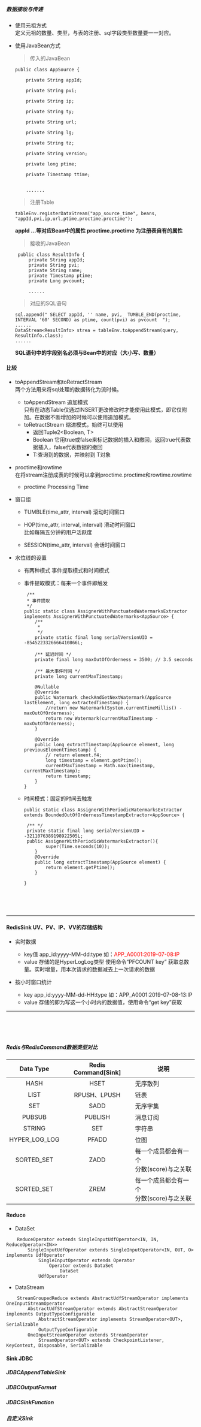 ##### 数据接收与传递
- 使用元祖方式    
    定义元祖的数量、类型，与表的注册、sql字段类型数量要一一对应。
- 使用JavaBean方式
    > 传入的JavaBean
    
    ```
    public class AppSource {
    
    	private String appId;
    
    	private String pvi;
    
    	private String ip;
    
    	private String ty;
    
    	private String url;
    
    	private String lg;
    
    	private String tz;
    
    	private String version;
    
    	private long ptime;
    
    	private Timestamp ttime;
    	
    	
    	.......
    
    ```
    
    > 注册Table
    ```
    tableEnv.registerDataStream("app_source_time", beans, "appId,pvi,ip,url,ptime,proctime.proctime");
    ```
    **appId ...等对应Bean中的属性 proctime.proctime 为注册表自有的属性**
    
    
   
   >接收的JavaBean
    
   ```
    public class ResultInfo {
        private String appId;
        private String pvi;
        private String name;
        private Timestamp ptime;
        private Long pvcount;
        
        ......
   ```

   > 对应的SQL语句
   
   ```
   sql.append(" SELECT appId, '' name, pvi,  TUMBLE_END(proctime, INTERVAL '60' SECOND) as ptime, count(pvi) as pvcount  ");
   ......
   DataStream<ResultInfo> strea = tableEnv.toAppendStream(query, ResultInfo.class);
   ......
   ```   
   
   **SQL语句中的字段别名必须与Bean中的对应（大小写、数量）**     
    
    




#### 比较
- toAppendStream和toRetractStream  
    两个方法用来将sql处理的数据转化为流时候。
    - toAppendStream 追加模式   
        只有在动态Table仅通过INSERT更改修改时才能使用此模式，即它仅附加。在数据不断增加的时候可以使用追加模式。
    - toRetractStream 缩进模式，始终可以使用
        - 返回Tuple2<Boolean, T> 
        - Boolean 它用true或false来标记数据的插入和撤回，返回true代表数据插入，false代表数据的撤回
        - T:查询到的数据，并映射到 T对象
    
- proctime和rowtime  
    在将stream注册成表的时候可以拿到proctime.proctime和rowtime.rowtime
    - proctime Processing Time
    
- 窗口组
    - TUMBLE(time_attr, interval) 滚动时间窗口  
        
    - HOP(time_attr, interval, interval) 滑动时间窗口     
        比如每隔五分钟的用户活跃度
    - SESSION(time_attr, interval) 会话时间窗口  
    
- 水位线的设置
    - 有两种模式 事件提取模式和时间模式
    - 事件提取模式：每来一个事件即触发  
        ```
         /**
         * 事件提取
         */
        public static class AssignerWithPunctuatedWatermarksExtractor implements AssignerWithPunctuatedWatermarks<AppSource> {
            /**
             * 
             */
            private static final long serialVersionUID = -8545223326666410866L;
    
            /** 延迟时间 */
            private final long maxOutOfOrderness = 3500; // 3.5 seconds
    
            /** 最大事件时间 */
            private long currentMaxTimestamp;
    
            @Nullable
            @Override
            public Watermark checkAndGetNextWatermark(AppSource lastElement, long extractedTimestamp) {
                //return new Watermark(System.currentTimeMillis() - maxOutOfOrderness);
                return new Watermark(currentMaxTimestamp - maxOutOfOrderness);
            }
    
            @Override
            public long extractTimestamp(AppSource element, long previousElementTimestamp) {
                // return element.f4;
                long timestamp = element.getPtime();
                currentMaxTimestamp = Math.max(timestamp, currentMaxTimestamp);
                return timestamp;
            }
        }
      ```   
      
   - 时间模式：固定的时间去触发
       ```
       public static class AssignerWithPeriodicWatermarksExtractor extends BoundedOutOfOrdernessTimestampExtractor<AppSource> {
       
        /** */
        private static final long serialVersionUID = -3211076389198922505L;
        public AssignerWithPeriodicWatermarksExtractor(){
               super(Time.seconds(10));
           }
           @Override
           public long extractTimestamp(AppSource element) {
               return element.getPtime();
           }
   
       }
       
       ```

<br/><br/><br/>
***

#### RedisSink UV、PV、IP、VV的存储结构
- 实时数据
    - key值
        app_id:yyyy-MM-dd:type 如：<font color=#FF0000>APP_A0001:2019-07-08:IP</font> 
    - value
        存储的是HyperLogLog类型 使用命令“PFCOUNT key” 获取总数量。实时增量，用本次请求的数据减去上一次请求的数据
        
- 按小时窗口统计
    - key
       app_id:yyyy-MM-dd-HH:type 如：APP_A0001:2019-07-08-13:IP
    - value
       存储的即为写这一个小时内的数据值，使用命令“get key”获取     


***
<br/><br/><br/>

##### Redis与RedisCommand数据类型对比


  Data Type|Redis Command[Sink]|说明    
  :-:|:-:|-     
  HASH|HSET|无序散列
  LIST|RPUSH、LPUSH|链表
  SET|SADD|无序字集
  PUBSUB|PUBLISH|消息订阅
  STRING|SET|字符串
  HYPER_LOG_LOG|PFADD|位图
  SORTED_SET|ZADD|每一个成员都会有一个<br>分数(score)与之关联
  SORTED_SET|ZREM|每一个成员都会有一个<br>分数(score)与之关联
  
  
   
        
#### Reduce
- DataSet
```   
    ReduceOperator extends SingleInputUdfOperator<IN, IN, ReduceOperator<IN>>
        SingleInputUdfOperator extends SingleInputOperator<IN, OUT, O> implements UdfOperator
            SingleInputOperator extends Operator
                Operator extends DataSet
                    DataSet
            UdfOperator
```
- DataStream
```
    StreamGroupedReduce extends AbstractUdfStreamOperator implements OneInputStreamOperator
        AbstractUdfStreamOperator extends AbstractStreamOperator implements OutputTypeConfigurable
            AbstractStreamOperator implements StreamOperator<OUT>, Serializable
            OutputTypeConfigurable
        OneInputStreamOperator extends StreamOperator
            StreamOperator<OUT> extends CheckpointListener, KeyContext, Disposable, Serializable
```

#### Sink JDBC
##### JDBCAppendTableSink
##### JDBCOutputFormat
##### JDBCSinkFunction
##### 自定义Sink
